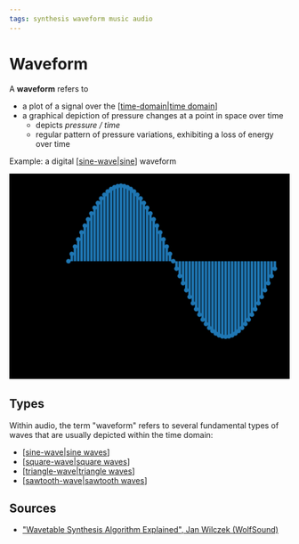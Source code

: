 ```yaml
---
tags: synthesis waveform music audio
---
```


# Waveform

A **waveform** refers to

- a plot of a signal over the [[time-domain|time domain]]
- a graphical depiction of pressure changes at a point in space over time
  - depicts _pressure / time_
  - regular pattern of pressure variations, exhibiting a loss of energy over time

Example: a digital [[sine-wave|sine]] waveform

![Digital sine wave waveform](../public/attachments/digital-sine-wave-waveform.png)

## Types

Within audio, the term "waveform" refers to several fundamental types of waves that are usually depicted within the time domain:

- [[sine-wave|sine waves]]
- [[square-wave|square waves]]
- [[triangle-wave|triangle waves]]
- [[sawtooth-wave|sawtooth waves]]

## Sources

- ["Wavetable Synthesis Algorithm Explained", Jan Wilczek (WolfSound)](https://www.thewolfsound.com/sound-synthesis/wavetable-synthesis-algorithm/)

[//begin]: # "Autogenerated link references for markdown compatibility"
[time-domain|time domain]: time-domain "Time Domain"
[sine-wave|sine]: sine-wave "Sine wave"
[sine-wave|sine waves]: sine-wave "Sine wave"
[square-wave|square waves]: square-wave "Square Wave"
[triangle-wave|triangle waves]: triangle-wave "Triangle wave"
[sawtooth-wave|sawtooth waves]: sawtooth-wave "Sawtooth wave"
[//end]: # "Autogenerated link references"
